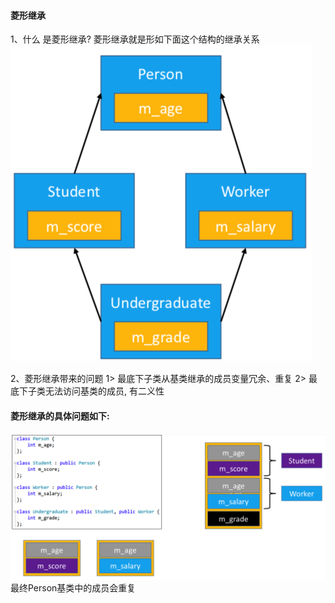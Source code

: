 #### 菱形继承


1、什么 是菱形继承? 
菱形继承就是形如下面这个结构的继承关系
![](/assets/Snip20190129_2.png)

2、菱形继承带来的问题
1> 最底下子类从基类继承的成员变量冗余、重复
2> 最底下子类无法访问基类的成员, 有二义性


#### 菱形继承的具体问题如下:
![](/assets/Snip20190201_1.png)
最终Person基类中的成员会重复

 
